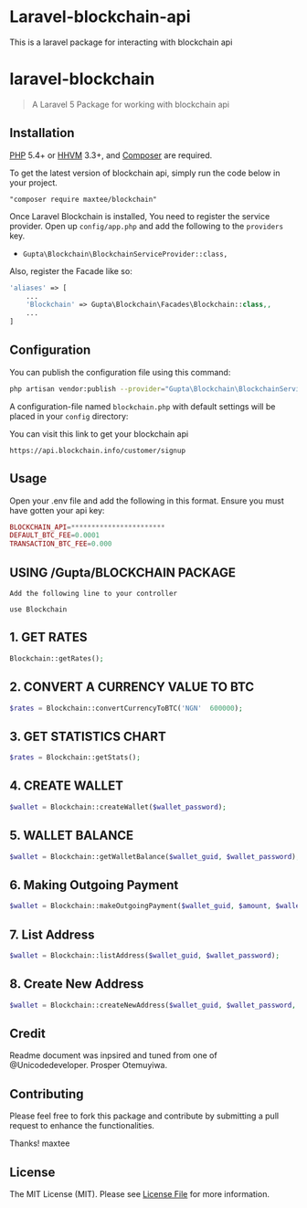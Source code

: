 # Laravel-blockchain-api
This is a laravel package for interacting with blockchain api 

# laravel-blockchain

> A Laravel 5 Package for working with blockchain api

## Installation

[PHP](https://php.net) 5.4+ or [HHVM](http://hhvm.com) 3.3+, and [Composer](https://getcomposer.org) are required.

To get the latest version of blockchain api, simply run the code below in your project.

```
"composer require maxtee/blockchain"
```
Once Laravel Blockchain is installed, You need to register the service provider. Open up `config/app.php` and add the following to the `providers` key.

* `Gupta\Blockchain\BlockchainServiceProvider::class,`

Also, register the Facade like so:

```php
'aliases' => [
    ...
    'Blockchain' => Gupta\Blockchain\Facades\Blockchain::class,,
    ...
]
```

## Configuration

You can publish the configuration file using this command:

```bash
php artisan vendor:publish --provider="Gupta\Blockchain\BlockchainServiceProvider"
```

A configuration-file named `blockchain.php` with default settings will be placed in your `config` directory:

You can visit this link to get your blockchain api

```
https://api.blockchain.info/customer/signup
```

## Usage

Open your .env file and add the following in this format. Ensure you must have gotten your api key:

```php
BLOCKCHAIN_API=***********************
DEFAULT_BTC_FEE=0.0001
TRANSACTION_BTC_FEE=0.000
```

## USING /Gupta/BLOCKCHAIN PACKAGE 
```
Add the following line to your controller

use Blockchain
```

## 1. GET RATES
```php
Blockchain::getRates();
```


## 2. CONVERT A CURRENCY VALUE TO BTC
```php
$rates = Blockchain::convertCurrencyToBTC('NGN'  600000);
```


## 3. GET STATISTICS CHART
```php
$rates = Blockchain::getStats();
```


## 4. CREATE WALLET
```php
$wallet = Blockchain::createWallet($wallet_password);
```

## 5. WALLET BALANCE
```php
$wallet = Blockchain::getWalletBalance($wallet_guid, $wallet_password);
```

## 6. Making Outgoing Payment
```php
$wallet = Blockchain::makeOutgoingPayment($wallet_guid, $amount, $wallet_password, $to_guid);
```
## 7. List Address
```php
$wallet = Blockchain::listAddress($wallet_guid, $wallet_password);
```

## 8. Create New Address
```php
$wallet = Blockchain::createNewAddress($wallet_guid, $wallet_password, $label ='');
```

## Credit 
Readme document was inpsired and tuned from one of @Unicodedeveloper. Prosper Otemuyiwa.

## Contributing

Please feel free to fork this package and contribute by submitting a pull request to enhance the functionalities.

Thanks!
maxtee

## License

The MIT License (MIT). Please see [License File](LICENSE.md) for more information.

